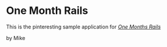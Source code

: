 # One Month Rails

This is the pinteresting sample application for 
[*One Months Rails*](http://onemonthrails.com)

by Mike